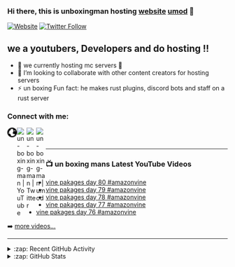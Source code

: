 ### Hi there, this is unboxingman hosting [website] [umod] 👋

[![Website](https://img.shields.io/website?label=play.unboxingman.com&style=for-the-badge&url=https%3A%2F%2Fplay.unboxingman.com)](http:play.unboxingman.com)
[![Twitter Follow](https://img.shields.io/twitter/follow/un_boxing_man?color=1DA1F2&logo=twitter&style=for-the-badge)](https://twitter.com/intent/follow?original_referer=https%3A%2F%2Fgithub.com%2FcodeSTACKr&screen_name=un_boxing_man)

## we a youtubers, Developers and do hosting !!

- 🌱 we currently hosting mc servers 🤣
- 👯 I’m looking to collaborate with other content creators for hosting servers 
- ⚡ un boxing Fun fact: he makes rust plugins, discord bots and staff on a rust server


### Connect with me:

[<img align="left" alt="play.unboxingman.com" width="22px" src="https://raw.githubusercontent.com/iconic/open-iconic/master/svg/globe.svg" />][website]
[<img align="left" alt="un-boxing-man | YouTube" width="22px" src="https://cdn.jsdelivr.net/npm/simple-icons@v3/icons/youtube.svg" />][youtube]
[<img align="left" alt="un-boxing-man | Twitter" width="22px" src="https://cdn.jsdelivr.net/npm/simple-icons@v3/icons/twitter.svg" />][twitter]
[<img align="left" alt="un-boxing-man | umod" width="22px" src="https://assets.umod.org/images/umod-gray.png" />][umod]


<br />
<br />

---

### 📺  un boxing mans Latest YouTube Videos

<!-- YOUTUBE:START -->
- [vine pakages day 80 #amazonvine](https://www.youtube.com/watch?v=yKCnIJdUbKA)
- [vine pakages day 79 #amazonvine](https://www.youtube.com/watch?v=QVezmLhuBJ8)
- [vine pakages day 78 #amazonvine](https://www.youtube.com/watch?v=OmRVw0NszkU)
- [vine pakages day 77 #amazonvine](https://www.youtube.com/watch?v=obP-FftSkgY)
- [vine pakages day 76 #amazonvine](https://www.youtube.com/watch?v=PVna52wY8pU)
<!-- YOUTUBE:END -->

➡️ [more videos...](https://youtube.com/unboxingman2004)


---

<details>
  <summary>:zap: Recent GitHub Activity</summary>
  
<!--START_SECTION:activity-->

<!--END_SECTION:activity-->

</details>

<details>
  <summary>:zap: GitHub Stats</summary>

  <img align="left" alt="un-boxing-man's GitHub Stats" src="https://github-readme-stats.codestackr.vercel.app/api?username=un-boxing-man&show_icons=true&hide_border=true" />

</details>

[website]: https://play.unboxingman.com
[twitter]: https://twitter.com/un_boxing_man
[youtube]: https://youtube.com/unboxingman2004
[umod]:https://umod.org/user/unboxingman#plugins
